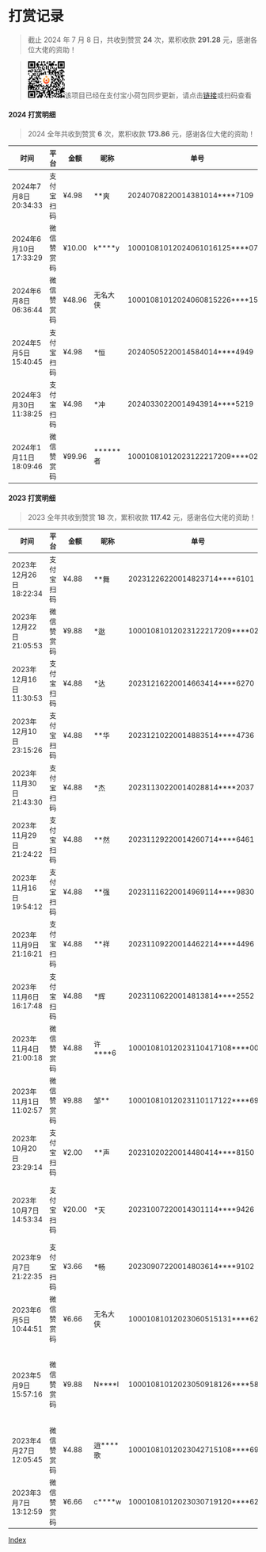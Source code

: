 # 打赏记录

> 截止 2024 年 7 月 8 日，共收到赞赏 **24** 次，累积收款 **291.28** 元，感谢各位大佬的资助！

> <img src="https://github.com/NWPUMetaphysicsOffice/Sponsorships/raw/main/qrcode.png" alt="qrcode" style="zoom:33%;" />该项目已经在支付宝小荷包同步更新，请点击[链接](https://ur.alipay.com/_4yrUtlwcCVXLOMRtGHZ6Qo)或扫码查看

#### 2024 打赏明细

> 2024 全年共收到赞赏 **6** 次，累积收款 **173.86** 元，感谢各位大佬的资助！

| 时间                   | 平台       | 金额   | 昵称           | 单号                                | 留言备注                    |
| ---------------------- | ---------- | ------ | -------------- | ----------------------------------- | --------------------------- |
| 2024年7月8日 20:34:33  | 支付宝扫码 | ¥4.98  | \*\*爽         | 20240708220014381014\*\*\*\*7109    |                             |
| 2024年6月10日 17:33:29 | 微信赞赏码 | ¥10.00 | k\*\*\*\*y     | 10001081012024061016125\*\*\*\*0779 | 感谢帮助                    |
| 2024年6月8日 06:36:44  | 微信赞赏码 | ¥48.96 | 无名大侠       | 10001081012024060815226\*\*\*\*1537 | 很有用，帮我毕业了~\(≧▽≦)/~ |
| 2024年5月5日 15:40:45  | 支付宝扫码 | ¥4.98  | \*恒           | 20240505220014584014\*\*\*\*4949    | 感谢感谢！                  |
| 2024年3月30日 11:38:25 | 支付宝扫码 | ¥4.98  | \*冲           | 20240330220014943914\*\*\*\*5219    | 感谢分享，有心了            |
| 2024年1月11日 18:09:46 | 微信赞赏码 | ¥99.96 | \*\*\*\*\*\*者 | 10001081012023122217209\*\*\*\*0236 | 很好用，大佬喝茶            |

#### 2023 打赏明细

> 2023 全年共收到赞赏 **18** 次，累积收款 **117.42** 元，感谢各位大佬的资助！

| 时间                    | 平台       | 金额   | 昵称         | 单号                                | 留言备注                                     |
| ----------------------- | ---------- | ------ | ------------ | ----------------------------------- | -------------------------------------------- |
| 2023年12月26日 18:22:34 | 支付宝扫码 | ¥4.88  | \*\*舞       | 20231226220014823714\*\*\*\*6101    | 请玄学办喝快乐水                             |
| 2023年12月22日 21:05:53 | 微信赞赏码 | ¥9.88  | \*逖         | 10001081012023122217209\*\*\*\*0236 | 感谢，支持开源                               |
| 2023年12月16日 11:30:53 | 支付宝扫码 | ¥4.88  | \*达         | 20231216220014663414\*\*\*\*6270    | 请玄学办喝快乐水                             |
| 2023年12月10日 23:15:26 | 支付宝扫码 | ¥4.88  | \*\*华       | 20231210220014883514\*\*\*\*4736    |                                              |
| 2023年11月30日 21:43:30 | 支付宝扫码 | ¥4.88  | \*杰         | 20231130220014028814\*\*\*\*2037    | 大佬喝茶                                     |
| 2023年11月29日 21:24:22 | 支付宝扫码 | ¥4.88  | \*\*然       | 20231129220014260714\*\*\*\*6461    | 感谢                                         |
| 2023年11月16日 19:54:12 | 支付宝扫码 | ¥4.88  | \*\*强       | 20231116220014969114\*\*\*\*9830    |                                              |
| 2023年11月9日 21:16:21  | 支付宝扫码 | ¥4.88  | \*\*祥       | 20231109220014462214\*\*\*\*4496    |                                              |
| 2023年11月6日 16:17:48  | 支付宝扫码 | ¥4.88  | \*辉         | 20231106220014813814\*\*\*\*2552    |                                              |
| 2023年11月4日 21:00:18  | 微信赞赏码 | ¥4.88  | 许\*\*\*\*6  | 10001081012023110417108\*\*\*\*0006 | 感谢分享                                     |
| 2023年11月1日 11:02:57  | 微信赞赏码 | ¥9.88  | 邹\*\*       | 10001081012023110117122\*\*\*\*6936 | 感谢                                         |
| 2023年10月20日 23:29:14 | 支付宝扫码 | ¥2.00  | \*\*声       | 20231020220014480414\*\*\*\*8150    |                                              |
| 2023年10月7日 14:53:34  | 支付宝扫码 | ¥20.00 | \*天         | 20231007220014301114\*\*\*\*9426    | 谢谢小伙伴维护latex模板。请喝咖啡！          |
| 2023年9月7日 21:22:35   | 支付宝扫码 | ¥3.66  | \*畅         | 20230907220014803614\*\*\*\*9102    | gayhub论文模板资助                           |
| 2023年6月5日 10:44:51   | 微信赞赏码 | ¥6.66  | 无名大侠     | 10001081012023060515131\*\*\*\*6258 | 赞                                           |
| 2023年5月9日 15:57:16   | 微信赞赏码 | ¥9.88  | N\*\*\*\*l   | 10001081012023050918126\*\*\*\*5891 | 辛苦大佬维护latex npu thesis！赞助一杯瑞幸！ |
| 2023年4月27日 12:05:45  | 微信赞赏码 | ¥4.88  | 逍\*\*\*\*歌 | 10001081012023042715108\*\*\*\*6929 |                                              |
| 2023年3月7日 13:12:59   | 微信赞赏码 | ¥6.66  | c\*\*\*\*w   | 10001081012023030719120\*\*\*\*6288 |                                              |

[Index](https://nwpumetaphysicsoffice.github.io/Yet-Another-LaTeX-Template-for-NPU-Thesis/)
